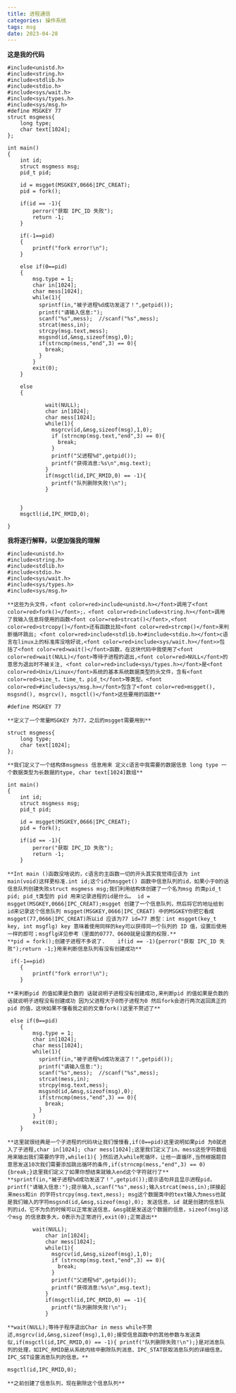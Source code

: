 ```yaml
---
title: 进程通信
categories: 操作系统
tags: msg
date: 2023-04-28
---
```

**这是我的代码**
```
#include<unistd.h>
#include<string.h>
#include<stdlib.h>
#include<stdio.h>
#include<sys/wait.h>
#include<sys/types.h>
#include<sys/msg.h>
#define MSGKEY 77 
struct msgmess{
    long type;
    char text[1024];
};

int main()
{
    int id;
    struct msgmess msg;
    pid_t pid;
    
    id = msgget(MSGKEY,0666|IPC_CREAT);
    pid = fork();
    
    if(id == -1){
        perror("获取 IPC_ID 失败");
        return -1;
    }
    
    if(-1==pid)
    {
        printf("fork error!\n");
    }

    else if(0==pid)
    {
        msg.type = 1;
        char in[1024];
        char mess[1024];
        while(1){
          sprintf(in,"被子进程%d成功发送了！",getpid());
          printf("请输入信息:");
          scanf("%s",mess);  //scanf("%s",mess);
          strcat(mess,in);
          strcpy(msg.text,mess);
          msgsnd(id,&msg,sizeof(msg),0);
          if(strncmp(mess,"end",3) == 0){
            break;
          }
        }
        exit(0);
    }
    
    else
    {
        
            wait(NULL);
            char in[1024];
            char mess[1024];
            while(1){
              msgrcv(id,&msg,sizeof(msg),1,0); 
              if (strncmp(msg.text,"end",3) == 0){
                break;
              }
              printf("父进程%d",getpid());
              printf("获得消息:%s\n",msg.text); 
            }
            if(msgctl(id,IPC_RMID,0) == -1){
              printf("队列删除失败!\n");
            }
        
        
    }
    msgctl(id,IPC_RMID,0);
    
}
```
**我将逐行解释，以便加强我的理解**
```
#include<unistd.h>
#include<string.h>
#include<stdlib.h>
#include<stdio.h>
#include<sys/wait.h>
#include<sys/types.h>
#include<sys/msg.h>
```
	**这些为头文件，<font color=red>include<unistd.h></font>调用了<font color=red>fork()</font>;，<font color=red>include<string.h></font>调用了我输入信息将使用的函数<font color=red>strcat()</font>,<font color=red>strcopy()</font>还有函数比较<font color=red>strcmp()</font>来判断循环跳出; <font color=red>include<stdlib.h>#include<stdio.h></font>c语言在linux上的标准库没啥好说,<font color=red>include<sys/wait.h></font>>包括了<font color=red>wait()</font>函数，在这块代码中我使用了<font color=red>wait(NULL)</font>等待子进程的退出,<font color=red>NULL</font>的意思为退出时不被关注, <font color=red>include<sys/types.h></font>是<font color=red>Unix/Linux</font>系统的基本系统数据类型的头文件，含有<font color=red>size_t，time_t，pid_t</font>等类型。<font color=red>#include<sys/msg.h></font>包含了<font color=red>msgget(), msgsnd(), msgrcv(), msgctl()</font>这些要用的函数**
```
#define MSGKEY 77 
```
	**定义了一个常量MSGKEY 为77，之后的msgget需要用到**
```
struct msgmess{
    long type;
    char text[1024];
};
```
	**我们定义了一个结构体msgmess 信息用来 定义c语言中我需要的数据信息 long type 一个数据类型为长数据的type, char text[1024]数组**
```
int main()
{
    int id;
    struct msgmess msg;
    pid_t pid;
    
    id = msgget(MSGKEY,0666|IPC_CREAT);
    pid = fork();
    
    if(id == -1){
        perror("获取 IPC_ID 失败");
        return -1;
    }

```
	**Int main ()函数没啥说的，c语言的主函数一切的开头其实我觉得应该为 int main(void)这样更标准.int id;这个id为msgget() 函数中信息队列的id，如果小于0的话信息队列创建失败struct msgmess msg;我们利用结构体创建了一个名为msg 的类pid_t pid; pid_t类型的 pid 用来记录进程的id是什么。 id = msgget(MSGKEY,0666|IPC_CREAT);msgget 创建了一个信息队列，然后将它的地址给到id来记录这个信息队列 msgget(MSGKEY,0666|IPC_CREAT) 中的MSGKEY你把它看成msgget(77,0666|IPC_CREAT)所以id 应该为77 id=77 原型：int msgget(key_t key, int msgflg) key 意味着使用同样的key可以获得同一个队列的 ID 值，设置后使用一样的即可；msgflg详见参考（里面的0777、0600就是设置的权限.**
	**pid = fork();创建子进程不多说了.    if(id == -1){perror("获取 IPC_ID 失败");return -1;}用来判断信息队列有没有创建成功**
```
 if(-1==pid)
    {
        printf("fork error!\n");
    }
```
	**来判断pid 的值如果是负数的 话就说明子进程没有创建成功,来判断pid 的值如果是负数的 话就说明子进程没有创建成功 因为父进程大于0而子进程为0 然后fork会进行两次返回真正的pid 的值，这块如果不懂看我之前的文章fork()这里不赘述了**
```
 else if(0==pid)
    {
        msg.type = 1;
        char in[1024];
        char mess[1024];
        while(1){
          sprintf(in,"被子进程%d成功发送了！",getpid());
          printf("请输入信息:");
          scanf("%s",mess);  //scanf("%s",mess);
          strcat(mess,in);
          strcpy(msg.text,mess);
          msgsnd(id,&msg,sizeof(msg),0);
          if(strncmp(mess,"end",3) == 0){
            break;
          }
        }
        exit(0);
    }
```
	**这里就很经典是一个子进程的代码块让我们慢慢看,if(0==pid)这里说明如果pid 为0就进入了子进程,char in[1024]; char mess[1024];这里我们定义了in，mess这些字符数组用来输出我们需要的字符,while(1){ }然后进入while死循环，让他一直循环,当然根据题目意思发送10次我们需要添加跳出循环的条件,if(strncmp(mess,"end",3) == 0){break;}这里我们定义了如果你想结束就输入end这个字符就行了**
	**sprintf(in,"被子进程%d成功发送了！",getpid());提示语句并且显示进程pid，printf("请输入信息:");提示输入,scanf("%s",mess);输入strcat(mess,in);拼接起来mess和in 的字符strcpy(msg.text,mess); msg这个数据类中的text输入为mess也就是我们输入的字符msgsnd(id,&msg,sizeof(msg),0); 发送信息，id 就是创建的信息队列的id，它不为负的时候可以正常发送信息，&msg就是发送这个数据的信息，sizeof(msg)这个msg 的信息数多大，0表示为正常进行,exit(0);正常退出**
```
  	    wait(NULL);
            char in[1024];
            char mess[1024];
            while(1){
              msgrcv(id,&msg,sizeof(msg),1,0); 
              if (strncmp(msg.text,"end",3) == 0){
                break;
              }
              printf("父进程%d",getpid());
              printf("获得消息:%s\n",msg.text); 
            }
            if(msgctl(id,IPC_RMID,0) == -1){
              printf("队列删除失败!\n");
            }
```
	**wait(NULL);等待子程序退出Char in mess while不赘述,msgrcv(id,&msg,sizeof(msg),1,0);接受信息函数中的其他参数与发送类似,if(msgctl(id,IPC_RMID,0) == -1){ printf("队列删除失败!\n");}是对消息队列的处理，如IPC_RMID是从系统内核中删除队列消息、IPC_STAT获取消息队列的详细信息。IPC_SET设置消息队列的信息。**
```
msgctl(id,IPC_RMID,0);
```
	**之前创建了信息队列，现在删除这个信息队列**
